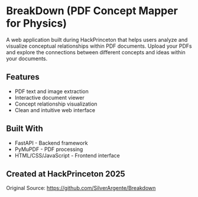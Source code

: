 # BreakDown (PDF Concept Mapper for Physics)


A web application built during HackPrinceton that helps users analyze and visualize conceptual relationships within PDF documents. Upload your PDFs and explore the connections between different concepts and ideas within your documents.

## Features

- PDF text and image extraction
- Interactive document viewer
- Concept relationship visualization
- Clean and intuitive web interface

## Built With

- FastAPI - Backend framework
- PyMuPDF - PDF processing
- HTML/CSS/JavaScript - Frontend interface

## Created at HackPrinceton 2025

Original Source:
https://github.com/SilverArgente/Breakdown


